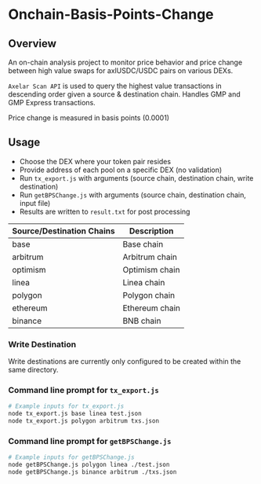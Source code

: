 # Onchain-Basis-Points-Change

## Overview
An on-chain analysis project to monitor price behavior and price change between high value swaps for axlUSDC/USDC pairs on various DEXs. 

`Axelar Scan API` is used to query the highest value transactions in descending order given a source & destination chain. Handles GMP and GMP Express transactions. 

Price change is measured in basis points (0.0001)

## Usage
- Choose the DEX where your token pair resides
- Provide address of each pool on a specific DEX (no validation)
- Run `tx_export.js` with arguments (source chain, destination chain, write destination)
- Run `getBPSChange.js` with arguments (source chain, destination chain, input file)
- Results are written to `result.txt` for post processing

| Source/Destination Chains      | Description |
| ----------- | ----------- |
| base      | Base chain       |
| arbitrum   | Arbitrum chain        |
| optimism   | Optimism chain        |
| linea   | Linea chain        |
| polygon   |  Polygon chain       |
| ethereum   |  Ethereum chain       |
| binance   | BNB chain        |

### Write Destination

Write destinations are currently only configured to be created within the same directory.

### Command line prompt for `tx_export.js`

```bash
# Example inputs for tx_export.js
node tx_export.js base linea test.json
node tx_export.js polygon arbitrum txs.json
```

### Command line prompt for `getBPSChange.js`

```bash
# Example inputs for getBPSChange.js
node getBPSChange.js polygon linea ./test.json
node getBPSChange.js binance arbitrum ./txs.json
```
